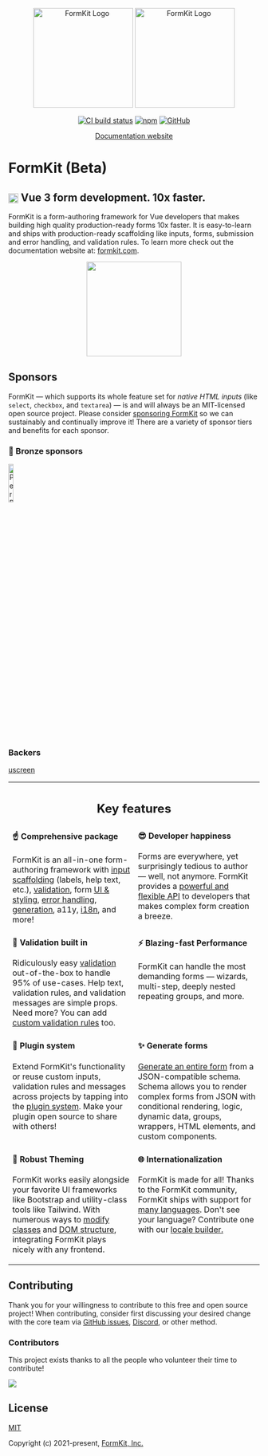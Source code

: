 <p align="center">
  <a href="https://www.formkit.com#gh-light-mode-only" target="_blank" rel="noopener noreferrer"><img width="200" src="https://cdn.formk.it/brand-assets/formkit-logo.png" alt="FormKit Logo"></a>
  <a href="https://www.formkit.com#gh-dark-mode-only" target="_blank" rel="noopener noreferrer"><img width="200" src="https://cdn.formk.it/brand-assets/formkit-logo-white.png" alt="FormKit Logo"></a>
</p>

<p align="center">
  <a href="https://circleci.com/gh/formkit/formkit/tree/master"><img title="CircleCI" alt="CI build status" src="https://circleci.com/gh/formkit/formkit/tree/master.svg?style=shield&circle-token=d6f469a71ef441701050fb5634ace5088111e0d1"></a>
  <a href="https://www.npmjs.com/package/@formkit/vue"><img alt="npm" src="https://img.shields.io/npm/v/@formkit/vue"></a>
  <a href="https://github.com/formkit/formkit"><img alt="GitHub" src="https://img.shields.io/github/license/formkit/formkit"></a>
</p>

<p align="center">
  <a href="https://formkit.com">Documentation website</a>
</p>

# FormKit (Beta)
<h2><img width="20" style="vertical-align:middle;" src="https://cdn.formk.it/vendor-logos/vue-logo.png"> Vue 3 form development. 10x faster.</h2>

FormKit is a form-authoring framework for Vue developers that makes building high quality production-ready forms 10x
faster. It is easy-to-learn and ships with production-ready scaffolding like inputs, forms, submission and error
handling, and validation rules. To learn more check out the documentation website at: [formkit.com](https://www.formkit.com).

<p align="center"><a href="https://formkit.com"><img width="190" src="https://cdn.formk.it/web-assets/read-the-docs.svg" /></a></p>

## Sponsors

FormKit — which supports its whole feature set for _native HTML inputs_ (like `select`, `checkbox`, and `textarea`) — is and will always be an MIT-licensed
open source project. Please consider [sponsoring FormKit](https://github.com/sponsors/formkit) so we can sustainably
and continually improve it! There are a variety of sponsor tiers and benefits for each sponsor.

<!-- 
<p>
  <a href="https://github.com/sponsors/formkit">
    <img src="./.github/your-logo-here.svg" width="290" height="150" alt="Sponsor formkit to add your logo here">
  </a>
</p>

### 👑 Platinum Sponsors

<p style="margin-bottom: 1em;">
  <img src="https://cdn.formk.it/web-assets/logo-ipsum-3.svg" style="width: 33%;">
</p>


### 🥇 Gold Sponsors

<p style="margin-bottom: 1em;">
  <img src="https://cdn.formk.it/web-assets/logo-ipsum-3.svg" style="width: 25%;">
</p>


### 🥈 Silver Sponsors

<p style="margin-bottom: 1em;">
  <img src="https://cdn.formk.it/web-assets/logo-ipsum-3.svg" style="width: 18%;">
</p>

-->

### 🥉 Bronze sponsors

<p style="margin-bottom: 1em;">
  <a href="https://www.perbyte.com">
    <img src="https://cdn.formk.it/web-assets/sponsors/bronze-sponsor_perbyte.png" alt="PerByte logo" style="width: 14%;">
  </a>
</p>

### Backers

[uscreen](https://uscreen.de)

<table style="width: 100%;">
	<tr>
		<th colspan="2">
			<h2>Key features</h3>
		</th>
	<tr>
	<tr>
    <td style="width: 50%; vertical-align: top;">
			<h4 style="margin-top: 0.25em;">☝️ Comprehensive package</h4>
			<p>FormKit is an all-in-one form-authoring framework with <a href="https://docs.formkit.com/essentials/inputs">input scaffolding</a> (labels, help text, etc.), <a href="https://docs.formkit.com/essentials/validation">validation</a>, form <a href="https://docs.formkit.com/essentials/styling">UI & styling</a>, <a href="https://docs.formkit.com/essentials/forms">error handling</a>,   <a href="https://docs.formkit.com/essentials/generation">generation</a>, a11y, <a href="https://docs.formkit.com/essentials/internationalization">i18n</a>, and more! </p>
		</td>
		<td style="width: 50%; vertical-align: top;">
			<h4 style="margin-top: 0.25em">😎 Developer happiness</h4>
			<p>Forms are everywhere, yet surprisingly tedious to author — well, not anymore. FormKit provides a <a href="https://docs.formkit.com/essentials/inputs#props--attributes">powerful and flexible API</a> to developers that makes complex form creation a breeze.</p>
		</td>
	</tr>
	<tr>
    <td style="width: 50%; vertical-align: top;">
			<h4 style="margin-top: 0.25em;">🎯 Validation built in</h4>
			<p>Ridiculously easy <a href="https://docs.formkit.com/essentials/validation">validation</a> out-of-the-box to handle 95% of use-cases. Help text, validation rules, and validation messages are simple props. Need more? You can add <a href="https://docs.formkit.com/essentials/validation#custom-rules">custom validation rules</a> too.</p>
		</td>
		<td style="width: 50%; vertical-align: top;">
			<h4 style="margin-top: 0.25em">⚡️ Blazing-fast Performance</h4>
			<p>FormKit can handle the most demanding forms — wizards, multi-step, deeply nested repeating groups, and more.</p>
		</td>
	</tr>
	<tr>
		<td style="width: 50%; vertical-align: top;">
			<h4 style="margin-top: 0.25em">🔌 Plugin system</h4>
			<p>Extend FormKit's functionality or reuse custom inputs, validation rules and messages across projects by tapping into the <a href="https://docs.formkit.com/advanced/core#plugins">plugin system</a>. Make your plugin open source to share with others!</p>
		</td>
		<td style="width: 50%; vertical-align: top;">
			<h4 style="margin-top: 0.25em;">✨ Generate forms</h4>
			<p><a href="https://docs.formkit.com/essentials/generation">Generate an entire form</a> from a JSON-compatible schema. Schema allows you to render complex forms from JSON with conditional rendering, logic, dynamic data, groups, wrappers, HTML elements, and custom components.</p>
		</td>
	</tr>
  <tr>
		<td style="width: 50%; vertical-align: top;">
			<h4 style="margin-top: 0.25em">🎨 Robust Theming</h4>
			<p>FormKit works easily alongside your favorite UI frameworks like Bootstrap and utility-class tools like Tailwind. With numerous ways to <a href="https://docs.formkit.com/essentials/styling#custom-classes">modify classes</a> and <a href="https://docs.formkit.com/essentials/inputs#schema-overrides">DOM structure</a>, integrating FormKit plays nicely with any frontend.</p>
		</td>
    <td style="width: 50%; vertical-align: top;">
			<h4 style="margin-top: 0.25em">🌐 Internationalization</h4>
			<p>FormKit is made for all! Thanks to the FormKit community, FormKit ships with support for <a href="https://docs.formkit.com/essentials/internationalization">many languages</a>. Don't see your language? Contribute one with our <a href="https://i18n.formkit.com">locale builder.</a></p>
		</td>
	</tr>

</table>

## Contributing
Thank you for your willingness to contribute to this free and open source project! When contributing, consider first discussing your desired change with the core team via [GitHub issues](https://github.com/formkit/formkit/issues), [Discord](https://discord.gg/Vhu97pAC76), or other method.


### Contributors

This project exists thanks to all the people who volunteer their time to contribute!

<a href="https://github.com/formkit/formkit/graphs/contributors"><img src="https://contributors-img.web.app/image?repo=formkit/formkit" /></a>

## License

[MIT](https://opensource.org/licenses/MIT)

Copyright (c) 2021-present, [FormKit, Inc.](https://formkit.com)
